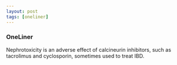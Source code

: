 ```yaml
---
layout: post
tags: [oneliner]
---
```



### OneLiner

Nephrotoxicity is an adverse effect of calcineurin inhibitors, such as tacrolimus and cyclosporin, sometimes used to treat IBD.
